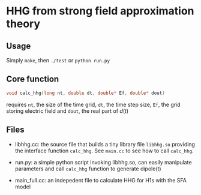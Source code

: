 # HHG from strong field approximation theory

## Usage
Simply `make`, then `./test` or `python run.py`

## Core function
```c
void calc_hhg(long nt, double dt, double* Ef, double* dout)
```
requires `nt`, the size of the time grid, `dt`, the time step size, `Ef`, the grid storing electric field and `dout`, the real part of $d(t)$

## Files
- libhhg.cc: the source file that builds a tiny library file `libhhg.so` providing the interface function `calc_hhg`. See `main.cc` to see how to call `calc_hhg`.

- run.py: a simple python script invoking libhhg.so, can easily manipulate parameters and call `calc_hhg` function to generate dipole(t)

- main_full.cc: an indepedent file to calculate HHG for H1s with the SFA model
